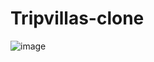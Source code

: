 # Tripvillas-clone
![image](https://user-images.githubusercontent.com/103576912/195042808-10db1d64-fdc4-4496-ad64-05e26e2f0b51.png)


